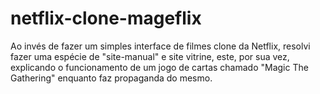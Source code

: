 # netflix-clone-mageflix
Ao invés de fazer um simples interface de filmes clone da Netflix, resolvi fazer uma espécie de "site-manual" e site vitrine, este, por sua vez, explicando o funcionamento de um jogo de cartas chamado "Magic The Gathering" enquanto faz propaganda do mesmo.
